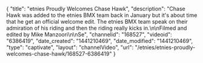 {
    "title": "etnies Proudly Welcomes Chase Hawk",
    "description": "Chase Hawk was added to the etnies BMX team back in January but it's about time that he get an official welcome edit.  The etnies BMX team speak on their admiration of his riding and then the riding really kicks in.\n\nFilmed and edited by Mike Manzoori\n\nSe",
    "channelid": "168527",
    "videoid": "6386419",
    "date_created": "1441210469",
    "date_modified": "1441210469",
    "type": "captivate",
    "layout": "channelVideo",
    "url": "\/etnies\/etnies-proudly-welcomes-chase-hawk\/168527-6386419"
}